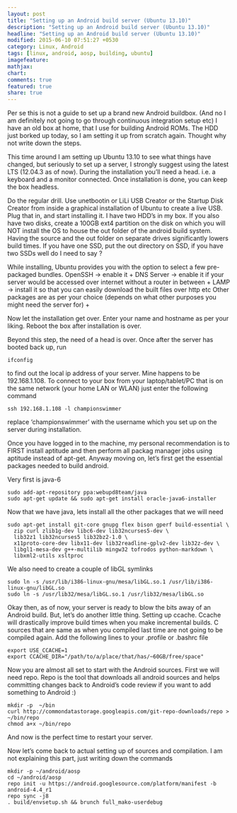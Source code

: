 ```yaml
---
layout: post
title: "Setting up an Android build server (Ubuntu 13.10)"
description: "Setting up an Android build server (Ubuntu 13.10)"
headline: "Setting up an Android build server (Ubuntu 13.10)"
modified: 2015-06-10 07:51:27 +0530
category: Linux, Android
tags: [linux, android, aosp, building, ubuntu]
imagefeature: 
mathjax: 
chart: 
comments: true
featured: true
share: true
---
```

Per se this is not a guide to set up a brand new Android buildbox. (And no I am definitely not going to go through continuous integration setup etc)
I have an old box at home, that I use for building Android ROMs. The HDD just borked up today, so I am setting it up from scratch again. Thought why not write down the steps.

This time around I am setting up Ubuntu 13.10 to see what things have changed, but seriously to set up a server, I strongly suggest using the latest LTS (12.04.3 as of now). During the installation you’ll need a head. i.e. a keyboard and a monitor connected. Once installation is done, you can keep the box headless.

Do the regular drill. Use unetbootin or LiLi USB Creator or the Startup Disk Creator from inside a graphical installation of Ubuntu to create a live USB. Plug that in, and start installing it.
I have two HDD’s in my box. If you also have two disks, create a 100GB ext4 partition on the disk on which you will NOT install the OS to house the out folder of the android build system. Having the source and the out folder on separate drives significantly lowers build times. If you have one SSD, put the out directory on SSD, if you have two SSDs well do I need to say ?

While installing, Ubuntu provides you with the option to select a few pre-packaged bundles.
OpenSSH -> enable it   +
DNS Server -> enable it if your server would be accessed over internet without a router in between   +
LAMP -> install it so that you can easily download the built files over http etc
Other packages are as per your choice (depends on what other purposes you might need the server for) +

Now let the installation get over. Enter your name and hostname as per your liking. Reboot the box after installation is over.

Beyond this step, the need of a head is over. Once after the server has booted back up, run

```shell
ifconfig
```

to find out the local ip address of your server. Mine happens to be 192.168.1.108. To connect to your box from your laptop/tablet/PC that is on the same network (your home LAN or WLAN) just enter the following command

```shell
ssh 192.168.1.108 -l championswimmer
```

replace ‘championswimmer’ with the username which you set up on the server during installation.

Once you have logged in to the machine, my personal recommendation is to FIRST install aptitude and then perform all packag manager jobs using aptitude instead of apt-get.
Anyway moving on, let’s first get the essential packages needed to build android.

Very first is java-6

```shell
sudo add-apt-repository ppa:webupd8team/java
sudo apt-get update && sudo apt-get install oracle-java6-installer
```

Now that we have java, lets install all the other packages that we will need

```shell
sudo apt-get install git-core gnupg flex bison gperf build-essential \
  zip curl zlib1g-dev libc6-dev lib32ncurses5-dev \
  lib32z1 lib32ncurses5 lib32bz2-1.0 \
  x11proto-core-dev libx11-dev lib32readline-gplv2-dev lib32z-dev \
  libgl1-mesa-dev g++-multilib mingw32 tofrodos python-markdown \
  libxml2-utils xsltproc
```

We also need to create a couple of libGL symlinks

```shell
sudo ln -s /usr/lib/i386-linux-gnu/mesa/libGL.so.1 /usr/lib/i386-linux-gnu/libGL.so
sudo ln -s /usr/lib32/mesa/libGL.so.1 /usr/lib32/mesa/libGL.so
```

Okay then, as of now, your server is ready to blow the bits away of an Android build. But, let’s do another little thing. Setting up ccache. Ccache will drastically improve build times when you make incremental builds. C sources that are same as when you compiled last time are not going to be compiled again.
Add the following lines to your .profile or .bashrc file

```shell
export USE_CCACHE=1
export CCACHE_DIR="/path/to/a/place/that/has/~60GB/free/space"
```

Now you are almost all set to start with the Android sources. First we will need repo. Repo is the tool that downloads all android sources and helps committing changes back to Android’s code review if you want to add something to Android :)

```shell
mkdir -p  ~/bin
curl http://commondatastorage.googleapis.com/git-repo-downloads/repo > ~/bin/repo
chmod a+x ~/bin/repo
```

And now is the perfect time to restart your server.

Now let’s come back to actual setting up of sources and compilation. I am not explaining this part, just writing down the commands

```shell
mkdir -p ~/android/aosp
cd ~/android/aosp
repo init -u https://android.googlesource.com/platform/manifest -b android-4.4_r1
repo sync -j8
. build/envsetup.sh && brunch full_mako-userdebug
```